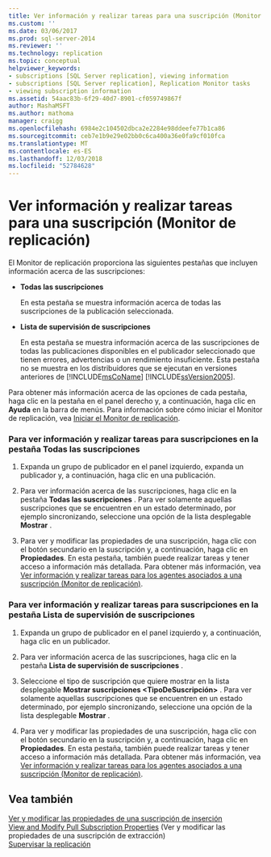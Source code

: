 ```yaml
---
title: Ver información y realizar tareas para una suscripción (Monitor de replicación) | Microsoft Docs
ms.custom: ''
ms.date: 03/06/2017
ms.prod: sql-server-2014
ms.reviewer: ''
ms.technology: replication
ms.topic: conceptual
helpviewer_keywords:
- subscriptions [SQL Server replication], viewing information
- subscriptions [SQL Server replication], Replication Monitor tasks
- viewing subscription information
ms.assetid: 54aac83b-6f29-40d7-8901-cf059749867f
author: MashaMSFT
ms.author: mathoma
manager: craigg
ms.openlocfilehash: 6984e2c104502dbca2e2284e98ddeefe77b1ca86
ms.sourcegitcommit: ceb7e1b9e29e02bb0c6ca400a36e0fa9cf010fca
ms.translationtype: MT
ms.contentlocale: es-ES
ms.lasthandoff: 12/03/2018
ms.locfileid: "52784628"
---
```

# <a name="view-information-and-perform-tasks-for-a-subscription-replication-monitor"></a>Ver información y realizar tareas para una suscripción (Monitor de replicación)
  El Monitor de replicación proporciona las siguientes pestañas que incluyen información acerca de las suscripciones:  
  
-   **Todas las suscripciones**  
  
     En esta pestaña se muestra información acerca de todas las suscripciones de la publicación seleccionada.  
  
-   **Lista de supervisión de suscripciones**  
  
     En esta pestaña se muestra información acerca de las suscripciones de todas las publicaciones disponibles en el publicador seleccionado que tienen errores, advertencias o un rendimiento insuficiente. Esta pestaña no se muestra en los distribuidores que se ejecutan en versiones anteriores de [!INCLUDE[msCoName](../../../includes/msconame-md.md)] [!INCLUDE[ssVersion2005](../../../includes/ssversion2005-md.md)].  
  
 Para obtener más información acerca de las opciones de cada pestaña, haga clic en la pestaña en el panel derecho y, a continuación, haga clic en **Ayuda** en la barra de menús. Para información sobre cómo iniciar el Monitor de replicación, vea [Iniciar el Monitor de replicación](start-the-replication-monitor.md).  
  
### <a name="to-view-information-and-perform-tasks-for-subscriptions-in-the-all-subscriptions-tab"></a>Para ver información y realizar tareas para suscripciones en la pestaña Todas las suscripciones  
  
1.  Expanda un grupo de publicador en el panel izquierdo, expanda un publicador y, a continuación, haga clic en una publicación.  
  
2.  Para ver información acerca de las suscripciones, haga clic en la pestaña **Todas las suscripciones** . Para ver solamente aquellas suscripciones que se encuentren en un estado determinado, por ejemplo sincronizando, seleccione una opción de la lista desplegable **Mostrar** .  
  
3.  Para ver y modificar las propiedades de una suscripción, haga clic con el botón secundario en la suscripción y, a continuación, haga clic en **Propiedades**. En esta pestaña, también puede realizar tareas y tener acceso a información más detallada. Para obtener más información, vea [Ver información y realizar tareas para los agentes asociados a una suscripción &#40;Monitor de replicación&#41;](view-information-and-perform-tasks-for-subscription-agents.md).  
  
### <a name="to-view-information-and-perform-tasks-for-subscriptions-in-the-subscription-watch-list-tab"></a>Para ver información y realizar tareas para suscripciones en la pestaña Lista de supervisión de suscripciones  
  
1.  Expanda un grupo de publicador en el panel izquierdo y, a continuación, haga clic en un publicador.  
  
2.  Para ver información acerca de las suscripciones, haga clic en la pestaña **Lista de supervisión de suscripciones** .  
  
3.  Seleccione el tipo de suscripción que quiere mostrar en la lista desplegable **Mostrar suscripciones \<TipoDeSuscripción>** . Para ver solamente aquellas suscripciones que se encuentren en un estado determinado, por ejemplo sincronizando, seleccione una opción de la lista desplegable **Mostrar** .  
  
4.  Para ver y modificar las propiedades de una suscripción, haga clic con el botón secundario en la suscripción y, a continuación, haga clic en **Propiedades**. En esta pestaña, también puede realizar tareas y tener acceso a información más detallada. Para obtener más información, vea [Ver información y realizar tareas para los agentes asociados a una suscripción &#40;Monitor de replicación&#41;](view-information-and-perform-tasks-for-subscription-agents.md).  
  
## <a name="see-also"></a>Vea también  
 [Ver y modificar las propiedades de una suscripción de inserción](../view-and-modify-push-subscription-properties.md)   
 [View and Modify Pull Subscription Properties](../view-and-modify-pull-subscription-properties.md)  (Ver y modificar las propiedades de una suscripción de extracción)  
 [Supervisar la replicación](../monitoring-replication.md)  
  
  
